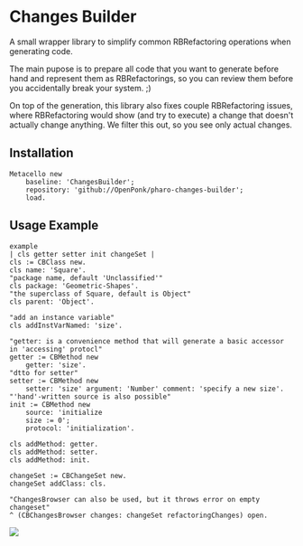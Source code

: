 # Changes Builder

A small wrapper library to simplify common RBRefactoring operations when generating code.

The main pupose is to prepare all code that you want to generate before hand and represent them as RBRefactorings, so you can review them before you accidentally break your system. ;)

On top of the generation, this library also fixes couple RBRefactoring issues, where RBRefactoring would show (and try to execute) a change that doesn't actually change anything. We filter this out, so you see only actual changes.


## Installation

```smalltalk
Metacello new
	baseline: 'ChangesBuilder';
	repository: 'github://OpenPonk/pharo-changes-builder';
	load.
```

## Usage Example

```smalltalk
example
| cls getter setter init changeSet |
cls := CBClass new.
cls name: 'Square'.
"package name, default 'Unclassified'"
cls package: 'Geometric-Shapes'.
"the superclass of Square, default is Object"
cls parent: 'Object'.

"add an instance variable"
cls addInstVarNamed: 'size'.

"getter: is a convenience method that will generate a basic accessor in 'accessing' protocl"
getter := CBMethod new
	getter: 'size'.
"dtto for setter"
setter := CBMethod new
	setter: 'size' argument: 'Number' comment: 'specify a new size'.
"'hand'-written source is also possible"
init := CBMethod new
	source: 'initialize
	size := 0';
	protocol: 'initialization'.

cls addMethod: getter.
cls addMethod: setter.
cls addMethod: init.

changeSet := CBChangeSet new.
changeSet addClass: cls.

"ChangesBrowser can also be used, but it throws error on empty changeset"
^ (CBChangesBrowser changes: changeSet refactoringChanges) open.
```

![](docs/example-changes.png)
